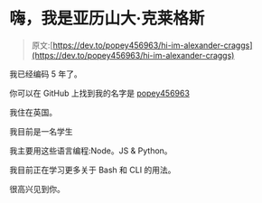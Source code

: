 # 嗨，我是亚历山大·克莱格斯

> 原文:[https://dev.to/popey456963/hi-im-alexander-craggs](https://dev.to/popey456963/hi-im-alexander-craggs)

我已经编码 5 年了。

你可以在 GitHub 上找到我的名字是 [popey456963](https://github.com/popey456963)

我住在英国。

我目前是一名学生

我主要用这些语言编程:Node。JS & Python。

我目前正在学习更多关于 Bash 和 CLI 的用法。

很高兴见到你。